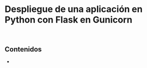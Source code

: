 # Despliegue de una aplicación en Python con Flask en Gunicorn

<br>

## Contenidos
- [](#)  

<br>

## 

